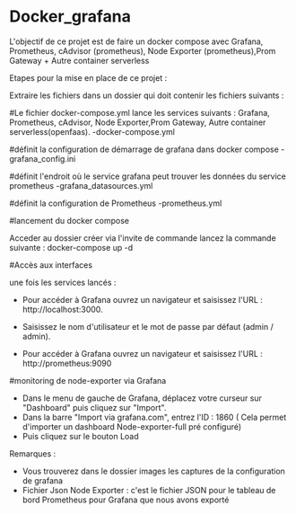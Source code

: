 # Docker_grafana
L'objectif de ce projet est de faire un docker compose avec Grafana, Prometheus, cAdvisor (prometheus), Node Exporter (prometheus),Prom Gateway + Autre container serverless

Etapes pour la mise en place de ce projet :

Extraire les fichiers dans un dossier qui doit contenir les fichiers suivants : 

#Le fichier docker-compose.yml lance les services suivants : Grafana, Prometheus, cAdvisor, Node Exporter,Prom Gateway, Autre container serverless(openfaas).
-docker-compose.yml

#définit la configuration de démarrage de grafana dans docker compose
-grafana_config.ini

#définit l'endroit où le service grafana peut trouver les données du service prometheus 
-grafana_datasources.yml

#définit la configuration de Prometheus
-prometheus.yml



#lancement du docker compose

Acceder au dossier créer via l'invite de commande lancez la commande suivante : docker-compose up -d

#Accès aux interfaces

une fois les services lancés :
  
- Pour accéder à Grafana ouvrez un navigateur et saisissez l'URL : http://localhost:3000.

- Saisissez le nom d'utilisateur et le mot de passe par défaut (admin / admin).

- Pour accéder à Grafana ouvrez un navigateur et saisissez l'URL : http://prometheus:9090

#monitoring de node-exporter via Grafana

- Dans le menu de gauche de Grafana, déplacez votre curseur sur "Dashboard" puis cliquez sur "Import".
- Dans la barre "Import via grafana.com", entrez l'ID : 1860 ( Cela permet d'importer un dashboard Node-exporter-full pré configuré)
- Puis cliquez sur le bouton Load
  

Remarques : 

- Vous trouverez dans le dossier images les captures de la configuration de grafana
- Fichier Json Node Exporter : c'est le fichier JSON pour le tableau de bord Prometheus pour Grafana que nous avons exporté 
  

